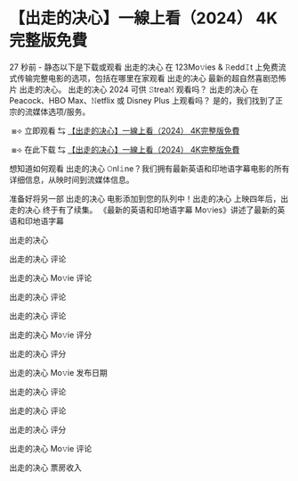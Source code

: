 # 【出走的决心】一線上看（2024） 4K完整版免費

27 秒前 - 静态以下是下载或观看 出走的决心 在 123Mo𝚟ies & 𝚁edd𝙸t 上免费流式传输完整电影的选项，包括在哪里在家观看 出走的决心 最新的超自然喜剧恐怖片 出走的决心。 出走的决心 2024 可供 𝚂trea𝙼 观看吗？ 出走的决心 在 Peacock、HBO Max、𝙽etflix 或 Disney Plus 上观看吗？ 是的，我们找到了正宗的流媒体选项/服务。

</p><p></p><p>&nbsp;⧆⟢ 立即观看 ⇆ <a href="https://t.co/EFqE7mLdxC"> 【出走的决心】一線上看（2024） 4K完整版免費</a></p><p></p><p></p><p></p><p>

</p><p></p><p>&nbsp;⧆⟢ 在此下载 ⇆ <a href="https://t.co/tnqv7lbszO"> 【出走的决心】一線上看（2024） 4K完整版免費</a></p><p></p><p></p><p></p><p>

</p><p></p><p>想知道如何观看 出走的决心 𝙾nl𝚒ne？我们拥有最新英语和印地语字幕电影的所有详细信息，从映时间到流媒体信息。

</p><p></p><p>准备好将另一部 出走的决心 电影添加到您的队列中！出走的决心 上映四年后，出走的决心 终于有了续集。 《最新的英语和印地语字幕 Mo𝚟ies》讲述了最新的英语和印地语字幕

</p><p></p><p>出走的决心

</p><p></p><p>出走的决心 评论

</p><p></p><p>出走的决心 Mo𝚟ie 评论

</p><p></p><p>出走的决心 评论

</p><p></p><p>出走的决心 评论

</p><p></p><p>出走的决心 Mo𝚟ie 评分

</p><p></p><p>出走的决心 评分

</p><p></p><p>出走的决心 Mo𝚟ie 发布日期

</p><p></p><p>出走的决心 评论

</p><p></p><p>出走的决心 评论

</p><p></p><p>出走的决心 评分

</p><p></p><p>出走的决心 Mo𝚟ie 评论

</p><p></p><p>出走的决心 票房收入</p>
